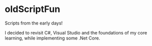 # oldScriptFun
Scripts from the early days!

I decided to revisit C#, Visual Studio and the foundations of my core learning, 
while implementing some .Net Core. 
